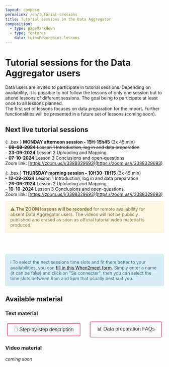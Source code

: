 ```yaml
---
layout: compose
permalink: /en/tutorial-sessions
title: Tutorial sessions on the Data Aggregator
composition:
  - type: pageMarkdown
  - type: features
    data: tutosPowerpoint.lessons
---
```


# Tutorial sessions for the Data Aggregator users

Data users are invited to participate in tutorial sessions. Depending on availability, it is possible to not follow the lessons of only one session but to attend lessons of different sessions. The goal being to participate at least once to all lessons planned.
<br>
The first set of lessons focuses on data preparation for the import. Further functionalities will be presented in a future set of lessons (coming soon).

## Next live tutorial sessions

{: .box }
**MONDAY afternoon session - 15H-15h45** (3x 45 min)
<br>- ~~**09-09-2024** Lesson 1 Introduction, log in and data preparation~~
<br>- **23-09-2024** Lesson 2 Uploading and Mapping
<br>- **07-10-2024** Lesson 3 Conclusions and open-questions
<br>Zoom link: [https://zoom.us/j/3388329693](https://zoom.us/j/3388329693)


{: .box }
**THURSDAY morning session - 10H30-11H15** (3x 45 min)
<br>- **12-09-2024** Lesson 1 Introduction, log in and data preparation
<br>- **26-09-2024** Lesson 2 Uploading and Mapping
<br>- **10-10-2024** Lesson 3 Conclusions and open-questions
<br>Zoom link: [https://zoom.us/j/3388329693](https://zoom.us/j/3388329693)


<div style="padding: 15px; border: 1px solid transparent; border-color: transparent; margin-bottom: 20px; border-radius: 4px; color: #8a6d3b;; background-color: #fcf8e3; border-color: #faebcc;">
⚠️ <strong>The ZOOM lessons will be recorded</strong> for remote availability for absent Data Aggregator users. The videos will not be publicly published and erased as soon as official tutorial video material is produced.
</div>

<br><br>

<div style="padding: 15px; border: 1px solid transparent; border-color: transparent; margin-bottom: 20px; border-radius: 4px; color: #31708f; background-color: #d9edf7; border-color: #bce8f1;">
ℹ️ To select the next sessions time slots and fit them better to your availabilities, you can <a href='https://www.when2meet.com/?26382542-qnMyB'>fill in this When2meet form</a>. Simply enter a name (it can be fake) and click on "Se connecter", then you can select the time slots between 9am and 5pm that usually best suit you.
</div>

## Available material

### Text material

<div style="display: flex; justify-content: center; align-items: center; gap: 30px;">
  <a href="/en/how-to-publish-data" style="text-decoration: none;">
    <button style="padding: 10px 20px; font-size: 16px; border: 2px solid #FA5E97; border-radius: 4px; background-color: transparent; color: #333; cursor: pointer;"
            onmouseover="this.style.color='#FA5E97';"
            onmouseout="this.style.color='#333';">
      🥾 Step-by-step description
    </button>
  </a>
  <a href="/en/data-aggregator-faqs" style="text-decoration: none;">
    <button style="padding: 10px 20px; font-size: 16px; border: 2px solid #FA5E97; border-radius: 4px; background-color: transparent; color: #333; cursor: pointer;"
            onmouseover="this.style.color='#FA5E97';"
            onmouseout="this.style.color='#333';">
      📊 Data preparation FAQs
    </button>
  </a>
</div>

### Video material

_coming soon_


